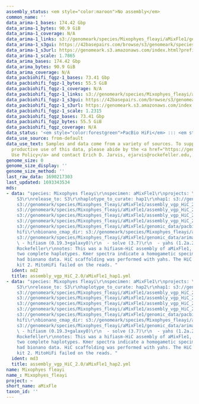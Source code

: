 ```yaml
---
assembly_status: <em style="color:maroon">No assembly</em>
common_name: ''
data_arima-1_bases: 174.42 Gbp
data_arima-1_bytes: 90.9 GiB
data_arima-1_coverage: N/A
data_arima-1_links: s3://genomeark/species/Mixophyes_fleayi/aMixFle1/genomic_data/arima/<br>
data_arima-1_s3gui: https://42basepairs.com/browse/s3/genomeark/species/Mixophyes_fleayi/aMixFle1/genomic_data/arima/
data_arima-1_s3url: https://genomeark.s3.amazonaws.com/index.html?prefix=species/Mixophyes_fleayi/aMixFle1/genomic_data/arima/
data_arima-1_scale: 1.7865
data_arima_bases: 174.42 Gbp
data_arima_bytes: 90.9 GiB
data_arima_coverage: N/A
data_pacbiohifi_fqgz-1_bases: 73.41 Gbp
data_pacbiohifi_fqgz-1_bytes: 55.5 GiB
data_pacbiohifi_fqgz-1_coverage: N/A
data_pacbiohifi_fqgz-1_links: s3://genomeark/species/Mixophyes_fleayi/aMixFle1/genomic_data/pacbio_hifi/<br>
data_pacbiohifi_fqgz-1_s3gui: https://42basepairs.com/browse/s3/genomeark/species/Mixophyes_fleayi/aMixFle1/genomic_data/pacbio_hifi/
data_pacbiohifi_fqgz-1_s3url: https://genomeark.s3.amazonaws.com/index.html?prefix=species/Mixophyes_fleayi/aMixFle1/genomic_data/pacbio_hifi/
data_pacbiohifi_fqgz-1_scale: 1.2315
data_pacbiohifi_fqgz_bases: 73.41 Gbp
data_pacbiohifi_fqgz_bytes: 55.5 GiB
data_pacbiohifi_fqgz_coverage: N/A
data_status: '<em style="color:forestgreen">PacBio HiFi</em> ::: <em style="color:forestgreen">Arima</em>'
data_use_source: from-default
data_use_text: Samples and data come from a variety of sources. To support fair and
  productive use of this data, please abide by the <a href="https://genome10k.soe.ucsc.edu/data-use-policies/">Data
  Use Policy</a> and contact Erich D. Jarvis, ejarvis@rockefeller.edu, with any questions.
genome_size: 0
genome_size_display: ''
genome_size_method: ''
last_raw_data: 1690217303
last_updated: 1693343534
mds:
- data: "species: Mixophyes fleayi\r\nspecimen: aMixFle1\r\nprojects: \r\n  - vgp\r\ndata_location:
    S3\r\nrelease_to: S3\r\nhaplotype_to_curate: hap1\r\nhap1: s3://genomeark/species/Mixophyes_fleayi/aMixFle1/assembly_vgp_HiC_2.0/aMixFle1.HiC.hap1.20230828.fasta.gz\r\nhap2:
    s3://genomeark/species/Mixophyes_fleayi/aMixFle1/assembly_vgp_HiC_2.0/aMixFle1.HiC.hap2.20230828.fasta.gz\r\npretext_hap1:
    s3://genomeark/species/Mixophyes_fleayi/aMixFle1/assembly_vgp_HiC_2.0/evaluation/hap1/pretext/aMixFle1_hap1_s2.pretext\r\npretext_hap2:
    s3://genomeark/species/Mixophyes_fleayi/aMixFle1/assembly_vgp_HiC_2.0/evaluation/hap2/pretext/aMixFle1_hap2_s2.pretext\r\nkmer_spectra_img:
    s3://genomeark/species/Mixophyes_fleayi/aMixFle1/assembly_vgp_HiC_2.0/evaluation/merqury/aMixFle1_png/\r\npacbio_read_dir:
    s3://genomeark/species/Mixophyes_fleayi/aMixFle1/genomic_data/pacbio_hifi/\r\npacbio_read_type:
    hifi\r\nbionano_cmap_dir: s3://genomeark/species/Mixophyes_fleayi/aMixFle1/genomic_data/bionano/\r\nhic_read_dir:
    s3://genomeark/species/Mixophyes_fleayi/aMixFle1/genomic_data/arima/\r\npipeline:\r\n
    \ - hifiasm (0.19.3+galaxy0)\r\n  - solve (3.7)\r\n  - yahs (1.2a.2+galaxy1)\r\nassembled_by_group:
    Rockefeller\r\nnotes: This was a hifiasm-HiC assembly of aMixFle1, resulting in
    two complete haplotypes. Kmer spectra indicate a homogametic specimen. This individual
    had bionano data. HiC scaffolding was performed with yahs. The HiC prep was Arima
    kit 2. MitoHiFi failed on the reads. "
  ident: md2
  title: assembly_vgp_HiC_2.0/aMixFle1_hap1.yml
- data: "species: Mixophyes fleayi\r\nspecimen: aMixFle1\r\nprojects: \r\n  - vgp\r\ndata_location:
    S3\r\nrelease_to: S3\r\nhaplotype_to_curate: hap2\r\nhap1: s3://genomeark/species/Mixophyes_fleayi/aMixFle1/assembly_vgp_HiC_2.0/aMixFle1.HiC.hap1.20230828.fasta.gz\r\nhap2:
    s3://genomeark/species/Mixophyes_fleayi/aMixFle1/assembly_vgp_HiC_2.0/aMixFle1.HiC.hap2.20230828.fasta.gz\r\npretext_hap1:
    s3://genomeark/species/Mixophyes_fleayi/aMixFle1/assembly_vgp_HiC_2.0/evaluation/hap1/pretext/aMixFle1_hap1_s2.pretext\r\npretext_hap2:
    s3://genomeark/species/Mixophyes_fleayi/aMixFle1/assembly_vgp_HiC_2.0/evaluation/hap2/pretext/aMixFle1_hap2_s2.pretext\r\nkmer_spectra_img:
    s3://genomeark/species/Mixophyes_fleayi/aMixFle1/assembly_vgp_HiC_2.0/evaluation/merqury/aMixFle1_png/\r\npacbio_read_dir:
    s3://genomeark/species/Mixophyes_fleayi/aMixFle1/genomic_data/pacbio_hifi/\r\npacbio_read_type:
    hifi\r\nbionano_cmap_dir: s3://genomeark/species/Mixophyes_fleayi/aMixFle1/genomic_data/bionano/\r\nhic_read_dir:
    s3://genomeark/species/Mixophyes_fleayi/aMixFle1/genomic_data/arima/\r\npipeline:\r\n
    \ - hifiasm (0.19.3+galaxy0)\r\n  - solve (3.7)\r\n  - yahs (1.2a.2+galaxy1)\r\nassembled_by_group:
    Rockefeller\r\nnotes: This was a hifiasm-HiC assembly of aMixFle1, resulting in
    two complete haplotypes. Kmer spectra indicate a homogametic specimen. This individual
    had bionano data. HiC scaffolding was performed with yahs. The HiC prep was Arima
    kit 2. MitoHiFi failed on the reads. "
  ident: md3
  title: assembly_vgp_HiC_2.0/aMixFle1_hap2.yml
name: Mixophyes fleayi
name_: Mixophyes_fleayi
project: ~
short_name: aMixFle
taxon_id: ''
---
```

